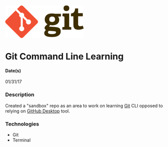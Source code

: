 ![git logo](/git-logo.png)
# Git Command Line Learning
#### Date(s)
01/31/17
### Description
Created a "sandbox" repo as an area to work on learning [Git](https://git-scm.com/) CLI opposed to relying on [GitHub Desktop](https://desktop.github.com/) tool.
### Technologies
- Git
- Terminal
